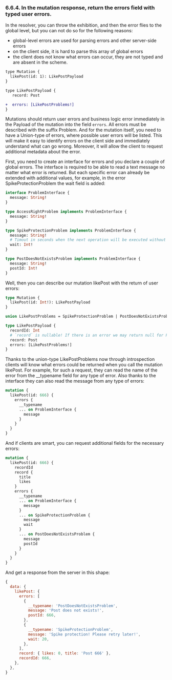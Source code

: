 ### <a name="rule-6.6.4"></a> 6.6.4. In the mutation response, return the errors field with typed user errors.

In the resolver, you can throw the exhibition, and then the error flies to the global level, but you can not do so for the following reasons:

- global-level errors are used for parsing errors and other server-side errors
- on the client side, it is hard to parse this array of global errors
- the client does not know what errors can occur, they are not typed and are absent in the scheme.

```diff
type Mutation {
  likePost(id: 1): LikePostPayload
}

type LikePostPayload {
   record: Post

+  errors: [LikePostProblems!]
}
```

Mutations should return user errors and business logic error immediately in the Payload of the mutation into the field `errors`. All errors must be described with the suffix Problem. And for the mutation itself, you need to have a Union-type of errors, where possible user errors will be listed. This will make it easy to identify errors on the client side and immediately understand what can go wrong. Moreover, it will allow the client to request additional metadata about the error.

First, you need to create an interface for errors and you declare a couple of global errors. The interface is required to be able to read a text message no matter what error is returned. But each specific error can already be extended with additional values, for example, in the error SpikeProtectionProblem the wait field is added:

```graphql
interface ProblemInterface {
  message: String!
}

type AccessRightProblem implements ProblemInterface {
  message: String!
}

type SpikeProtectionProblem implements ProblemInterface {
  message: String!
  # Timout in seconds when the next operation will be executed without errors
  wait: Int!
}

type PostDoesNotExistsProblem implements ProblemInterface {
  message: String!
  postId: Int!
}
```

Well, then you can describe our mutation likePost with the return of user errors:

```graphql
type Mutation {
  likePost(id: Int!): LikePostPayload
}

union LikePostProblems = SpikeProtectionProblem | PostDoesNotExistsProblem;

type LikePostPayload {
  recordId: Int
  # `record` is nullable! If there is an error we may return null for Post
  record: Post
  errors: [LikePostProblems!]
}
```

Thanks to the union-type LikePostProblems now through introspection clients will know what errors could be returned when you call the mutation likePost. For example, for such a request, they can read the name of the error from the __typename field for any type of error. Also thanks to the interface they can also read the message from any type of errors:

```graphql
mutation {
  likePost(id: 666) {
    errors {
      __typename
      ... on ProblemInterface {
        message
      }
    }
  }
}
```

And if clients are smart, you can request additional fields for the necessary errors:

```graphql
mutation {
  likePost(id: 666) {
    recordId
    record {
      title
      likes
    }
    errors {
      __typename
      ... on ProblemInterface {
        message
      }
      ... on SpikeProtectionProblem {
        message
        wait
      }
      ... on PostDoesNotExistsProblem {
        message
        postId
      }
    }
  }
}
```

And get a response from the server in this shape:

```js
{
  data: {
    likePost: {
      errors: [
        {
          __typename: 'PostDoesNotExistsProblem',
          message: 'Post does not exists!',
          postId: 666,
        },
        {
          __typename: 'SpikeProtectionProblem',
          message: 'Spike protection! Please retry later!',
          wait: 20,
        },
      ],
      record: { likes: 0, title: 'Post 666' },
      recordId: 666,
    },
  },
}
```